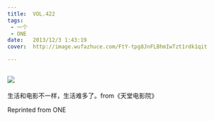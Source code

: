 ```yaml
---
title:	VOL.422
tags:
 - 一个
 - ONE
date:	2013/12/3 1:43:19
cover:	http://image.wufazhuce.com/FtY-tpg8JnFLBhmIwTzt1rdk1qit

---
```

![](http://image.wufazhuce.com/FtY-tpg8JnFLBhmIwTzt1rdk1qit)
---

生活和电影不一样，生活难多了。from《天堂电影院》
 
Reprinted from ONE
